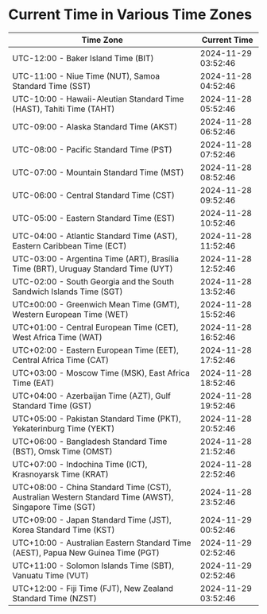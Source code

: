 # Current Time in Various Time Zones

| Time Zone | Current Time |
|-----------|--------------|
| UTC-12:00 - Baker Island Time (BIT) | 2024-11-29 03:52:46 |
| UTC-11:00 - Niue Time (NUT), Samoa Standard Time (SST) | 2024-11-28 04:52:46 |
| UTC-10:00 - Hawaii-Aleutian Standard Time (HAST), Tahiti Time (TAHT) | 2024-11-28 05:52:46 |
| UTC-09:00 - Alaska Standard Time (AKST) | 2024-11-28 06:52:46 |
| UTC-08:00 - Pacific Standard Time (PST) | 2024-11-28 07:52:46 |
| UTC-07:00 - Mountain Standard Time (MST) | 2024-11-28 08:52:46 |
| UTC-06:00 - Central Standard Time (CST) | 2024-11-28 09:52:46 |
| UTC-05:00 - Eastern Standard Time (EST) | 2024-11-28 10:52:46 |
| UTC-04:00 - Atlantic Standard Time (AST), Eastern Caribbean Time (ECT) | 2024-11-28 11:52:46 |
| UTC-03:00 - Argentina Time (ART), Brasília Time (BRT), Uruguay Standard Time (UYT) | 2024-11-28 12:52:46 |
| UTC-02:00 - South Georgia and the South Sandwich Islands Time (SGT) | 2024-11-28 13:52:46 |
| UTC±00:00 - Greenwich Mean Time (GMT), Western European Time (WET) | 2024-11-28 15:52:46 |
| UTC+01:00 - Central European Time (CET), West Africa Time (WAT) | 2024-11-28 16:52:46 |
| UTC+02:00 - Eastern European Time (EET), Central Africa Time (CAT) | 2024-11-28 17:52:46 |
| UTC+03:00 - Moscow Time (MSK), East Africa Time (EAT) | 2024-11-28 18:52:46 |
| UTC+04:00 - Azerbaijan Time (AZT), Gulf Standard Time (GST) | 2024-11-28 19:52:46 |
| UTC+05:00 - Pakistan Standard Time (PKT), Yekaterinburg Time (YEKT) | 2024-11-28 20:52:46 |
| UTC+06:00 - Bangladesh Standard Time (BST), Omsk Time (OMST) | 2024-11-28 21:52:46 |
| UTC+07:00 - Indochina Time (ICT), Krasnoyarsk Time (KRAT) | 2024-11-28 22:52:46 |
| UTC+08:00 - China Standard Time (CST), Australian Western Standard Time (AWST), Singapore Time (SGT) | 2024-11-28 23:52:46 |
| UTC+09:00 - Japan Standard Time (JST), Korea Standard Time (KST) | 2024-11-29 00:52:46 |
| UTC+10:00 - Australian Eastern Standard Time (AEST), Papua New Guinea Time (PGT) | 2024-11-29 02:52:46 |
| UTC+11:00 - Solomon Islands Time (SBT), Vanuatu Time (VUT) | 2024-11-29 02:52:46 |
| UTC+12:00 - Fiji Time (FJT), New Zealand Standard Time (NZST) | 2024-11-29 03:52:46 |
